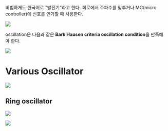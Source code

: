
비범하게도 한국어로 "발진기"라고 한다.
회로에서 주파수를 맞추거나 MC(micro controller)에 신호를 인가할 때 사용한다. 

![](https://i.imgur.com/7y9datN.png)

oscillation은 다음과 같은 **Bark Hausen criteria oscillation condition**을 만족해야 한다.

![](https://i.imgur.com/JbYA93H.png)

# Various Oscillator

![](https://i.imgur.com/gWpczuJ.png)

## Ring oscillator

![](https://i.imgur.com/feN0v3C.png)

![](https://i.imgur.com/ts8BPHN.png)
